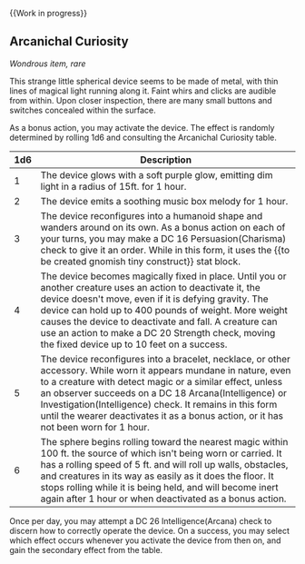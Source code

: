 {{Work in progress}}

## Arcanichal Curiosity
*Wondrous item, rare*

This strange little spherical device seems to be made of metal, with thin lines of magical light running along it. Faint whirs and clicks are audible from within. Upon closer inspection, there are many small buttons and switches concealed within the surface.

As a bonus action, you may activate the device. The effect is randomly determined by rolling 1d6 and consulting the Arcanichal Curiosity table.

| 1d6| Description |
| --- | ------ |
| 1 | The device glows with a soft purple glow, emitting dim light in a radius of 15ft. for 1 hour. | You may increase the light to bright in a 15ft. radius and dim for 15ft. beyond that, or turn it off and on for the duration |
| 2 | The device emits a soothing music box melody for 1 hour. | You may control the volume, or turn the song off and on for the duration. |
| 3 | The device reconfigures into a humanoid shape and wanders around on its own. As a bonus action on each of your turns, you may make a DC 16 Persuasion(Charisma) check to give it an order. While in this form, it uses the {{to be created gnomish tiny construct}} stat block. | The construct takes orders readily, no longer requiring a check. It maintains this form for 1 hour | 
| 4 | The device becomes magically fixed in place. Until you or another creature uses an action to deactivate it, the device doesn't move, even if it is defying gravity. The device can hold up to 400 pounds of weight. More weight causes the device to deactivate and fall. A creature can use an action to make a DC 20 Strength check, moving the fixed device up to 10 feet on a success. |
| 5 | The device reconfigures into a bracelet, necklace, or other accessory. While worn it appears mundane in nature, even to a creature with detect magic or a similar effect, unless an observer succeeds on a DC 18 Arcana(Intelligence) or Investigation(Intelligence) check. It remains in this form until the wearer deactivates it as a bonus action, or it has not been worn for 1 hour. |
| 6 | The sphere begins rolling toward the nearest magic within 100 ft. the source of which isn't being worn or carried. It has a rolling speed of 5 ft. and will roll up walls, obstacles, and creatures in its way as easily as it does the floor. It stops rolling while it is being held, and will become inert again after 1 hour or when deactivated as a bonus action. |

Once per day, you may attempt a DC 26 Intelligence(Arcana) check to discern how to correctly operate the device. On a success, you may select which effect occurs whenever you activate the device from then on, and gain the secondary effect from the table.

